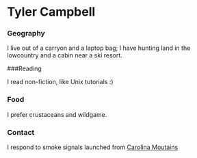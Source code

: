 # Tyler Campbell

### Geography

I live out of a carryon and a laptop bag;
 I have hunting land in the lowcountry and
 a cabin near a ski resort.


###Reading

I read non-fiction, like Unix tutorials :)


### Food

I prefer crustaceans and wildgame. 


### Contact

I respond to smoke signals launched from [Carolina Moutains](https://en.wikipedia.org/wiki/List_of_mountains_in_North_Carolina)
